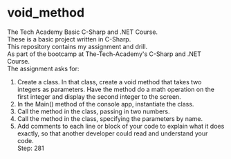 # void_method
The Tech Academy Basic C-Sharp and .NET Course.<br> 
These is a basic project written in C-Sharp.<br> 
This repository contains my assignment and drill.<br>
As part of the bootcamp at The-Tech-Academy's C-Sharp and .NET Course.<br>
The assignment asks for:<br>
1. Create a class. In that class, create a void method that takes two integers as parameters. Have the method do a math operation on the first integer and display the second integer to the screen.<br>
2. In the Main() method of the console app, instantiate the class.<br>
3. Call the method in the class, passing in two numbers.<br>
4. Call the method in the class, specifying the parameters by name.<br>
5. Add comments to each line or block of your code to explain what it does exactly, so that another developer could read and understand your code.<br>
Step: 281
